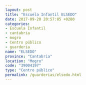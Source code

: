 ```yaml
---
layout: post
title: "Escuela Infantil ELSEDO"
date: 2017-09-20 20:57:05 +0200
categories:
- Escuela Infantil
- cantabria
- mogro
- Centro público
- guarderia
name: "ELSEDO"
province: "Cantabria"
location: "Mogro"
code: "39004197"
type: "Centro público"
permalink: /guarderias/elsedo.html
---
```

